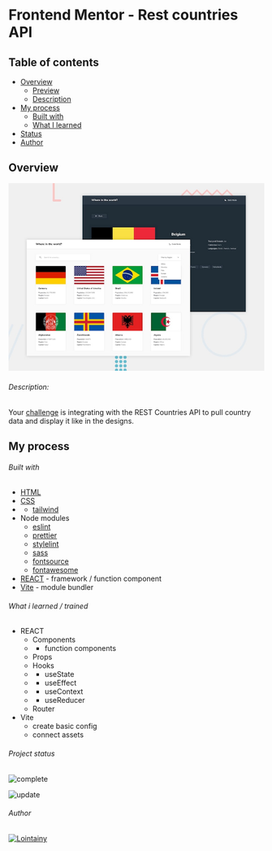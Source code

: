 # Frontend Mentor - Rest countries API

## Table of contents

- [Overview](#overview)
  - [Preview](https://rest-countries-api-react-lointainy.netlify.app/)
  - [Description](#description)
- [My process](#my-process)
  - [Built with](#built-with)
  - [What I learned](#what-i-learned)
- [Status](#project-status)
- [Author](#author)

## Overview

![screenshot](./design/desktop-preview.jpg)

###### Description:

Your [challenge](https://www.frontendmentor.io/challenges/rest-countries-api-with-color-theme-switcher-5cacc469fec04111f7b848ca) is integrating with the REST Countries API to pull country data and display it like in the designs.

## My process

###### Built with

- [HTML](https://developer.mozilla.org/en-US/docs/Web/HTML)
- [CSS](https://developer.mozilla.org/en-US/docs/Web/CSS)
- - [tailwind](https://tailwindcss.com)
- Node modules
  - [eslint](https://eslint.org/)
  - [prettier](https://prettier.io/)
  - [stylelint](https://stylelint.io/)
  - [sass](https://sass-lang.com/)
  - [fontsource](https://fontsource.org/docs/getting-started)
  - [fontawesome](https://fontawesome.com/)
- [REACT](https://reactjs.org/) - framework / function component
- [Vite](https://vitejs.dev/) - module bundler

###### What i learned / trained

- REACT
  - Components
  - - function components
  - Props
  - Hooks
  - - useState
  - - useEffect
  - - useContext
  - - useReducer
  - Router
- Vite
  - create basic config
  - connect assets

###### Project status

![complete](https://img.shields.io/badge/project_created:-08.08.2022-333?style=for-the-badge&labelColor=e7901f)

![update](https://img.shields.io/badge/last_update:-15.08.22-333?style=for-the-badge&labelColor=1fe783)

###### Author

[![Lointainy](https://img.shields.io/badge/-lointainy-333?style=for-the-badge&logo=github&&logoColor=FFF)](https://github.com/Lointainy)

